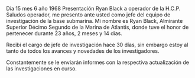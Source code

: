 Día 15 mes 6 año 1968 
Presentación Ryan Black a operador de la H.C.P. 
Saludos operador, me presento ante usted como jefe del equipo de investigación de la base submarina. Mi nombre es Ryan Black, Almirante Superior Décimo Segundo de la Marina de Atlantis, donde tuve el honor de pertenecer durante 23 años, 2 meses y 14 días. 

Recibí el cargo de jefe de investigación hace 30 días, sin embargo estoy al tanto de todos los avances y novedades de los investigadores. 

Constantemente se le enviarán informes con la respectiva actualización de las investigaciones en curso. 